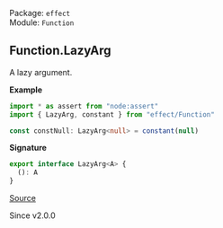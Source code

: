 Package: `effect`<br />
Module: `Function`<br />

## Function.LazyArg

A lazy argument.

**Example**

```ts
import * as assert from "node:assert"
import { LazyArg, constant } from "effect/Function"

const constNull: LazyArg<null> = constant(null)
```

**Signature**

```ts
export interface LazyArg<A> {
  (): A
}
```

[Source](https://github.com/Effect-TS/effect/tree/main/packages/effect/src/Function.ts#L181)

Since v2.0.0